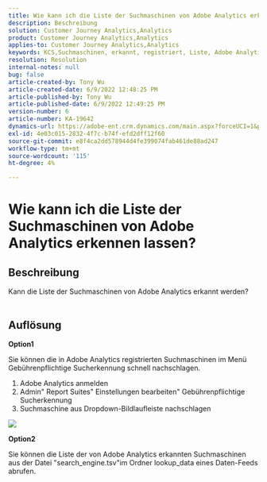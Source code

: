 ```yaml
---
title: Wie kann ich die Liste der Suchmaschinen von Adobe Analytics erkennen lassen?
description: Beschreibung
solution: Customer Journey Analytics,Analytics
product: Customer Journey Analytics,Analytics
applies-to: Customer Journey Analytics,Analytics
keywords: KCS,Suchmaschinen, erkannt, registriert, Liste, Adobe Analytics
resolution: Resolution
internal-notes: null
bug: false
article-created-by: Tony Wu
article-created-date: 6/9/2022 12:48:25 PM
article-published-by: Tony Wu
article-published-date: 6/9/2022 12:49:25 PM
version-number: 6
article-number: KA-19642
dynamics-url: https://adobe-ent.crm.dynamics.com/main.aspx?forceUCI=1&pagetype=entityrecord&etn=knowledgearticle&id=6c2d5c72-f2e7-ec11-bb3c-000d3a3b1c99
exl-id: 4e03c015-2832-4f7c-b74f-efd2dff12f60
source-git-commit: e8f4ca2dd578944d4fe399074fab461de88ad247
workflow-type: tm+mt
source-wordcount: '115'
ht-degree: 4%

---
```


# Wie kann ich die Liste der Suchmaschinen von Adobe Analytics erkennen lassen?

## Beschreibung

Kann die Liste der Suchmaschinen von Adobe Analytics erkannt werden?
<br> 

## Auflösung


<b>Option1</b>

Sie können die in Adobe Analytics registrierten Suchmaschinen im Menü Gebührenpflichtige Sucherkennung schnell nachschlagen.

1. Adobe Analytics anmelden
2. Admin&quot; Report Suites&quot; Einstellungen bearbeiten&quot; Gebührenpflichtige Sucherkennung
3. Suchmaschine aus Dropdown-Bildlaufleiste nachschlagen


![](assets/d35acf7a-a0e7-ec11-bb3c-000d3a3bd25c.png)

<b>Option2</b>

Sie können die Liste der von Adobe Analytics erkannten Suchmaschinen aus der Datei &quot;search_engine.tsv&quot;im Ordner lookup_data eines Daten-Feeds abrufen.

